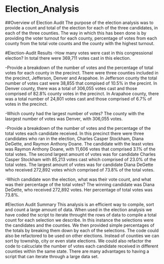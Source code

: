 # Election_Analysis

##Overview of Election Audit
The purpose of the election analysis was to provide a count and total of the election for each of the three candidates, in each of the three counties. The way in which this has been done is by providing the voter turnout for each county, percentage of votes from each county from the total vote counts and the county with the highest turnout.  

#Election-Audit Results
-How many votes were cast in this congressional election?
In total there were 369,711 votes cast in this election.

-Provide a breakdown of the number of votes and the percentage of total votes for each county in the precinct.
There were three counties included in the precinct, Jefferson, Denver and Arapahoe.  In Jefferson county the total number of votes cast were 38,855 that compised of 10.5% in the precint. In Denver county, there was a total of 306,055 votes cast and those comprised of 82.8% county votes in the precinct.  In Arapahoe county, there was a total number of 24,801 votes cast and those comprised of 6.7% of votes in the precinct. 

-Which county had the largest number of votes?
The county with the lasrgest number of votes was Denver, with 306,055 votes. 

-Provide a breakdown of the number of votes and the percentage of the total votes each candidate received.
In this precinct there were three candidates who ran in the election, Charles Casper Stockham, Diana DeGette, and Raymon Anthony Doane.  The candidate with the least votes was Raymon Anthony Doane, with 11,606 votes that comprised 3.1% of the total votes.  The second largest amount of votes was for candidate Charles Casper Stockham with 85,213 votes cast which comprised of 23.0% of the total votes. The largest amount of votes was for candidate Diana DeGette who received 272,892 votes which comprised of 73.8% of the total votes. 

-Which candidate won the election, what was their vote count, and what was their percentage of the total votes?
The winning candidate was Diana DeGette, who received 272,892 votes.  Her percentage of total votes was 73.8%.

#Election Audit Summary
This analysis is an efficient way to compile, sort and count a large amount of data.  When used in the election analysis we have coded the script to iterate throught the rows of data to compile a total count for each selection we describe.  In this instance the selections were the candidates and the counties.  We then provided simple percentages of the totals by breaking them down by each of the selections. The code could also be refactored to be used on other elections.  Instead of counties we can sort by township, city or even state elections.  We could also refactor the code to calcuclate the number of votes each candidate received in different counties within the same state.  There are many advantages to having a script that can iterate through a large data set.  
